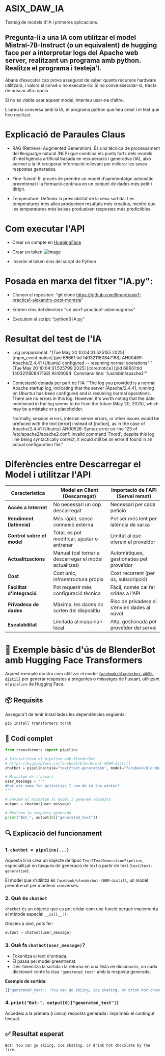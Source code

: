 # ASIX_DAW_IA
Testeig de models d'IA i primeres aplicacions.

## Pregunta-li a una IA com utilitzar el model Mistral-7B-Instruct (o un equivalent) de hugging face per a interpretar logs del Apache web server, realitzant un programa amb python. Realitza el programa i testeja’l.

Abans d’executar cap prova assegurat de saber quants recursos hardware utilitzarà, i valora si convé o no executar-lo. Si no convé executar-lo, tracta de buscar altra opció. 

Si no es viable usar aquest model, intenteu usar-ne d’altre.

Lliureu la conversa amb la IA, el programa python que heu creat i el test que heu realitzat.

# Explicació de Paraules Claus
- RAG (Retrieval Augmented Generation): És una tècnica de processament del llenguatge natural (NLP) que combina els punts forts dels models d'intel·ligència artificial basada en recuperació i generativa (IA), aixó permet a la IA recuperar informació rellevant per millorar les seves respostes generades.

- Fine-Tuned: El procés de prendre un model d'aprenentatge automàtic preentrenat i la formació contínua en un conjunt de dades més petit i dirigit.

- Temperature: Defineix la previsibilitat de la seva sortida. Les temperatures més altes produeixen resultats més creatius, mentre que les temperatures més baixes produeixen respostes més predictibles.

# Com executar l'API
- Crear un compte en [HuggingFace](https://huggingface.co/)

- Crear un token
![image](https://github.com/user-attachments/assets/86fff3a8-3312-490d-ae1f-dcb936b42d85)

- Inserim el token dins del script de Python

# Posada en marxa del fitxer "IA.py":
- Clonem el repositori:
  "git clone https://github.com/llmopt/asix1-practica1-alexandru-popi-montsia"

- Entrem dins del directori:
  "cd asix1-practica1-adamoughriss"

- Executem el script:
  "python3 IA.py"

# Resultat del test de l'IA
- Log proporcionat:
  "[Tue May 20 10:04:31.525155 2025] [mpm_event:notice] [pid 68661:tid 140321180847168] AH00489: Apache/2.4.41 (Ubuntu) configured -- resuming normal operations"
  "[Tue May 20 10:04:31.525799 2025] [core:notice] [pid 68661:tid 140321180847168] AH00094: Command line: '/usr/sbin/apache2'"

- Contestació donada per part de l'IA:
  "The log you provided is a normal Apache startup log, indicating that the server (Apache/2.4.41, running on Ubuntu) has been configured and is resuming normal
  operations. There are no errors in this log. However, it's worth noting that the date mentioned in the log seems to be from the future (May 20, 2025), which may
  be a mistake or a placeholder.

  Normally, session errors, internal server errors, or other issues would be prefaced with the text [error] instead of [notice], as in the case of Apache/2.4.41
  (Ubuntu) AH00526: Syntax error on line 123 of /etc/apache2/apache2.conf:
  Invalid command 'Fnord', despite this log line being syntactically correct, it would still be an error if found in an actual configuration file."

# Diferències entre Descarregar el Model i utilitzar l'API
| Característica             | **Model en Client (Descarregat)**                      | **Importació de l'API (Servei remot)**       |
| -------------------------- | ------------------------------------------------------ | -------------------------------------------- |
| **Accés a Internet**       | No necessari un cop descarregat                        | Necessari per cada petició                   |
| **Rendiment (latència)**   | Més ràpid, sense connexió externa                      | Pot ser més lent per latència de xarxa       |
| **Control sobre el model** | Total, es pot modificar, ajustar o entrenar            | Limitat al que ofereix el proveïdor          |
| **Actualitzacions**        | Manual (cal tornar a descarregar el model actualitzat) | Automàtiques, gestionades pel proveïdor      |
| **Cost**                   | Cost únic, infraestructura pròpia                      | Cost recurrent (per ús, subscripció)         |
| **Facilitat d'integració** | Pot requerir més configuració tècnica                  | Fàcil, només cal fer crides a l'API          |
| **Privadesa de dades**     | Màxima, les dades no surten del dispositiu             | Risc de privadesa si s’envien dades al núvol |
| **Escalabilitat**          | Limitada al maquinari local                            | Alta, gestionada pel proveïdor del servei    |




















# 🤖 Exemple bàsic d'ús de BlenderBot amb Hugging Face Transformers

Aquest exemple mostra com utilitzar el model [`facebook/blenderbot-400M-distill`](https://huggingface.co/facebook/blenderbot-400M-distill) per generar respostes a preguntes o missatges de l'usuari, utilitzant el `pipeline` de Hugging Face.

## 📦 Requisits

Assegura't de tenir instal·lades les dependències següents:

```bash
pip install transformers torch
```

## 📜 Codi complet

```python
from transformers import pipeline

# Inicialitzem el pipeline amb BlenderBot
# https://huggingface.co/facebook/blenderbot-400M-distill
chatbot = pipeline(task="text2text-generation", model="facebook/blenderbot-400M-distill")

# Missatge de l'usuari
user_message = """
What are some fun activities I can do in the winter?
"""

# Enviem el missatge al model i generem resposta
output = chatbot(user_message)

# Mostrem la resposta generada
print("Bot:", output[0]["generated_text"])
```

## 🔍 Explicació del funcionament

### 1. `chatbot = pipeline(...)`

Aquesta línia crea un objecte de tipus `Text2TextGenerationPipeline`, especialitzat en tasques de generació de text a partir de text (`text2text-generation`).

El model que s'utilitza és `facebook/blenderbot-400M-distill`, un model preentrenat per mantenir converses.

### 2. Què és `chatbot`

`chatbot` és un objecte que es pot cridar com una funció perquè implementa el mètode especial `__call__()`.

Gràcies a això, pots fer:

```python
output = chatbot(user_message)
```

### 3. Què fa `chatbot(user_message)`?

- Tokenitza el text d'entrada.
- El passa pel model preentrenat.
- Des-tokenitza la sortida i la retorna en una llista de diccionaris, on cada diccionari conté la clau `"generated_text"` amb la resposta generada.

**Exemple de sortida:**

```python
[{'generated_text': 'You can go skiing, ice skating, or drink hot chocolate by the fire.'}]
```

### 4. `print("Bot:", output[0]["generated_text"])`

Accedeix a la primera (i única) resposta generada i imprimeix el contingut textual.

## ✅ Resultat esperat

```
Bot: You can go skiing, ice skating, or drink hot chocolate by the fire.
```
